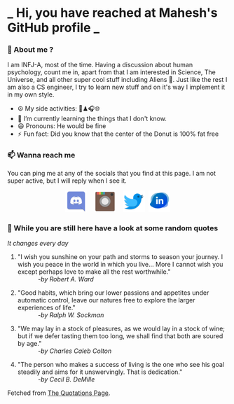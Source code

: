 # **_ Hi, you have reached at Mahesh's GitHub profile _**
### 🌸 About me ?
I am INFJ-A, most of the time. Having a discussion about human psychology, count me in, apart from that I am interested in Science, The Universe, and all other super cool stuff including Aliens 🤫. Just like the rest I am also a CS engineer, I try to learn new stuff and on it's way I implement it in my own style. 
- ☮ My side activities: 🎨♟🎧🌐
- 🌱 I’m currently learning the things that I don't know.
- 😄 Pronouns: He would be fine
- ⚡ Fun fact: Did you know that the center of the Donut is 100% fat free

### 📫 Wanna reach me
You can ping me at any of the socials that you find at this page. I am not super active, but I will reply when I see it.
<p align="center">
<a href="https://discordapp.com/users/733328856957714472"><img src="./Assets/Papirus-Team-Papirus-Apps-Discord.svg" height="50px" width="50px" ></a>&nbsp; &nbsp;  
<a href ="https://instagram.com/obl1v_on"><img src="./Assets/Papirus-Team-Papirus-Apps-Instagram.svg" height="50px" width="50px" ></a>&nbsp;  &nbsp; 
<a href ="https://twitter.com/MaheshN2000"><img src="./Assets/Papirus-Team-Papirus-Apps-Twitter.svg" height ="50px" width="50px" ></a>&nbsp;
<a href ="https://linkedin.com/in/mahesh2000"><img src="./Assets/in.png" height ="50px" width="50px" ></a>

</p>



### 🔰 While you are still here have a look at some random quotes
*It changes every day*

<!-- BLOG-POST-LIST:START -->
 1.  "I wish you sunshine on your path and storms to season your journey. I wish you peace in the world in which you live... More I cannot wish you except perhaps love to make all the rest worthwhile." <br> &emsp;&emsp;&emsp; <i>-by Robert A. Ward</i> 

 2.  "Good habits, which bring our lower passions and appetites under automatic control, leave our natures free to explore the larger experiences of life." <br> &emsp;&emsp;&emsp; <i>-by Ralph W. Sockman</i> 

 3.  "We may lay in a stock of pleasures, as we would lay in a stock of wine; but if we defer tasting them too long, we shall find that both are soured by age." <br> &emsp;&emsp;&emsp; <i>-by Charles Caleb Colton</i> 

 4.  "The person who makes a success of living is the one who see his goal steadily and aims for it unswervingly. That is dedication." <br> &emsp;&emsp;&emsp; <i>-by Cecil B. DeMille</i> 
<!-- BLOG-POST-LIST:END -->
Fetched from <a href="http://www.quotationspage.com/data/mqotd.rss"> The Quotations Page</a>.
<!-- The above quotes are fetched from " http://www.quotationspage.com/data/mqotd.rss " and the github action used was gautamkrishnar/blog-post-workflow@master -->
